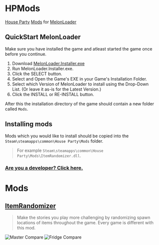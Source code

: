 # HPMods
[House Party](https://store.steampowered.com/app/611790/House_Party/) [Mods](https://www.nexusmods.com/houseparty/mods/) for [MelonLoader](https://melonwiki.xyz/#/)

## QuickStart MelonLoader

Make sure you have installed the game and atleast started the game once before you continue.

1. Download [MelonLoader.Installer.exe](https://github.com/HerpDerpinstine/MelonLoader/releases/latest/download/MelonLoader.Installer.exe)
2. Run MelonLoader.Installer.exe.
3. Click the SELECT button.
4. Select and Open the Game's EXE in your Game's Installation Folder.
5. Select which Version of MelonLoader to install using the Drop-Down List. (Or leave it as-is for the Latest Version.)
6. Click the INSTALL or RE-INSTALL button.

After this the installation directory of the game should contain a new folder called `Mods`.

## Installing mods
Mods which you would like to install should be copied into the `Steam\steamapps\common\House Party\Mods` folder.
> For example `Steam\steamapps\common\House Party\Mods\ItemRandomizer.dll`.

### [Are you a developer? Click here.](Devs.md)

# Mods

## [ItemRandomizer](ItemRandomizer/README.md)
> Make the stories you play more challenging by randomizing spawn locations of items throughout the game. Every game is different with this mod.

![Master Compare](ItemRandomizer/docs/assets/compare_1.png "Compare 1")
![Fridge Compare](ItemRandomizer/docs/assets/compare_2.png "Compare 2")
